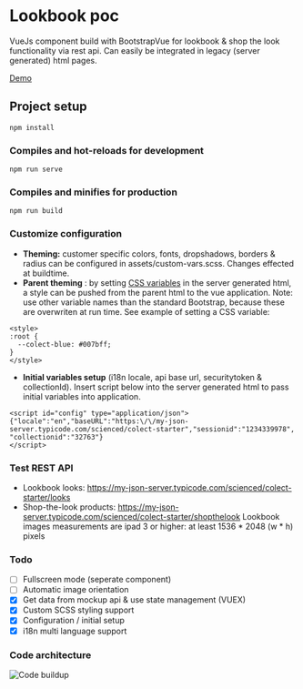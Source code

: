 # Lookbook poc
VueJs component build with BootstrapVue for lookbook & shop the look functionality via rest api. Can easily be integrated in legacy (server generated) html pages. 

[Demo](https://wizardly-agnesi-24855a.netlify.com/)

## Project setup
```
npm install
```

### Compiles and hot-reloads for development
```
npm run serve
```

### Compiles and minifies for production
```
npm run build
```

### Customize configuration
* **Theming:** customer specific colors, fonts, dropshadows, borders & radius can be configured in assets/custom-vars.scss. Changes effected at buildtime. 
* **Parent theming** : by setting [CSS variables](https://developer.mozilla.org/en-US/docs/Web/CSS/Using_CSS_custom_properties) in the server generated html, a style can be pushed from the parent html to the vue application. Note: use other variable names than the standard Bootstrap, because these are overwriten at run time. See example of setting a CSS variable:
```
<style>
:root {
  --colect-blue: #007bff;
}
</style>
```
* **Initial variables setup** (i18n locale, api base url, securitytoken & collectionId). Insert script below into the server generated html to pass initial variables into application.
```
<script id="config" type="application/json">{"locale":"en","baseURL":"https:\/\/my-json-server.typicode.com/scienced/colect-starter","sessionid":"1234339978", "collectionid":"32763"}
</script>
```

### Test REST API
* Lookbook looks: https://my-json-server.typicode.com/scienced/colect-starter/looks
* Shop-the-look products: https://my-json-server.typicode.com/scienced/colect-starter/shopthelook
Lookbook images measurements are ipad 3 or higher: at least 1536 * 2048 (w * h) pixels


### Todo
- [ ] Fullscreen mode (seperate component)
- [ ] Automatic image orientation 
- [X] Get data from mockup api & use state management (VUEX)
- [x] Custom SCSS styling support
- [X] Configuration / initial setup 
- [x] i18n multi language support

### Code architecture
![Code buildup](https://images.cmft.io/1115457393585688576/1175318243066388480/1175318243091554304/image.png)

